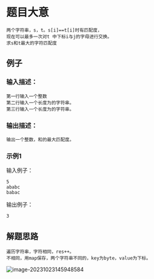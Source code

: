 # 题目大意
    两个字符串，s，t。s[i]==t[i]时有匹配度，
    现在可以最多一次对t 中下标i与j的字母进行交换。
    求s和t最大的字符匹配度

## 例子

### 输入描述：

```
第一行输入一个整数
第二行输入一个长度为的字符串。
第三行输入一个长度为的字符串。
```

### 输出描述：

```
输出一个整数，和的最大匹配度。
```

### 示例1

输入例子：

```
5
ababc
babac
```

输出例子：

```
3
```

## 解题思路

    遍历字符串，字符相同，res++。
    不相同，用map保存，两个字符串不同的，key为byte，value为下标。

![image-20231023145948584](C:\Users\zbw\AppData\Roaming\Typora\typora-user-images\image-20231023145948584.png)
